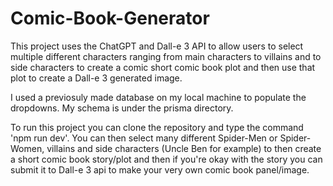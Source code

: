 # Comic-Book-Generator
This project uses the ChatGPT and Dall-e 3 API to allow users to select multiple different characters ranging from main characters to villains and to side characters to create a comic short comic book plot and then use that plot to create a Dall-e 3 generated image.

I used a previosuly made database on my local machine to populate the dropdowns. My schema is under the prisma directory.

To run this project you can clone the repository and type the command 'npm run dev'. You can then select many different Spider-Men or Spider-Women, villains and side characters (Uncle Ben for example) to then
create a short comic book story/plot and then if you're okay with the story you can submit it to Dall-e 3 api to make your very own comic book panel/image.
